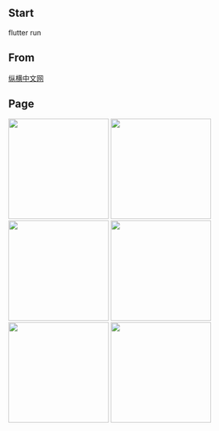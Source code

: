 ## Start

flutter run

## From

[纵横中文网](https://m.zongheng.com/h5/index?h5=1)

## Page

<p>
<image src='./md/home.jpeg' width=200/> <image src='./md/home-2.jpeg' width=200/> <image src='./md/home-3.jpeg' width=200/> <image src='./md/category.jpeg' width=200/> <image src='./md/rank.jpeg' width=200/> <image src='./md/book-detail.jpeg' width=200/>
</p>
